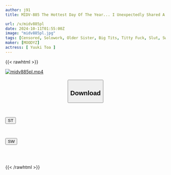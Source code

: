 ```yaml
---
author: j91
title: MIDV-885 The Hottest Day Of The Year... I Unexpectedly Shared A Room With A Busty Senior At A Summer Inn! I Couldn't Resist The Sight Of Her H-cup Breasts Popping Out Of Her Braless Body, So I Went Wild Until Dawn And Did It Over And Over Again...! Yuuki Toa

url: /v/midv885pl
date: 2024-10-11T01:55:00Z
image: "midv885pl.jpg"
tags: [Censored, Solowork, Older Sister, Big Tits, Titty Fuck, Slut, Sweat	]
maker: [MOODYZ]
actress: [ Yuuki Toa ]
---
```



{{< rawhtml >}}

<div class="video" data-videoid="re1YrozA27cb6Pv">
    <a href="javascript:;">
        <img src="/v/midv885pl/midv885pl.jpg" width="WIDTH" height="HEIGHT" alt="midv885pl.mp4" loading="lazy">
    </a>
</div>

<script type="text/javascript" src="https://j91.asia/asset/on-demand-st.js"></script>

<br>
  <link rel="stylesheet" href="https://j91.asia/asset/bs5.css">
  
  <center>
  <button class="btn btn-primary" type="button" data-bs-toggle="collapse" data-bs-target=".multi-collapse" aria-expanded="false" aria-controls="multiCollapseExample1 multiCollapseExample2"><h2>Download</h2></button></center>
</p>
<div class="row">
  <div class="col">
    <div class="collapse multi-collapse" id="multiCollapseExample1">
      <div class="card card-body">
	      	      <br>
<div class="buttons">  
<p><a href="/v/midv885pl/st.html" target="_blank"><button class="btn-hover color-3"><i class="fa fa-download"></i> ST</button></a></p></div>
    </div>
  </div>
</div>
  <div class="col">
    <div class="collapse multi-collapse" id="multiCollapseExample2">
      <div class="card card-body">
	      <br>
<div class="buttons">
<p><a href="/v/midv885pl/sw.html" target="_blank"><button class="btn-hover color-2"><i class="fa fa-download"></i> SW</button></a></p></div>
<br><br>
      </div>
    </div>
  </div>
</div>

{{< /rawhtml >}}
